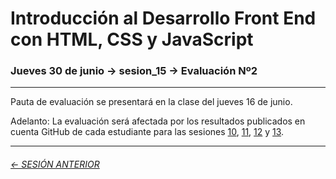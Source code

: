# Introducción al Desarrollo Front End con HTML, CSS y JavaScript

### Jueves 30 de junio → sesion_15 → Evaluación Nº2  

- - - - - - - -

Pauta de evaluación se presentará en la clase del jueves 16 de junio.

Adelanto: La evaluación será afectada por los resultados publicados en cuenta GitHub de cada estudiante para las sesiones [10](https://github.com/profesorfaco/front-end/tree/main/sesion_10), [11](https://github.com/profesorfaco/front-end/tree/main/sesion_11), [12](https://github.com/profesorfaco/front-end/tree/main/sesion_12) y [13](https://github.com/profesorfaco/front-end/tree/main/sesion_13).

- - - - - - - 

###### [← SESIÓN ANTERIOR](https://github.com/profesorfaco/front-end/tree/main/sesion_13)
